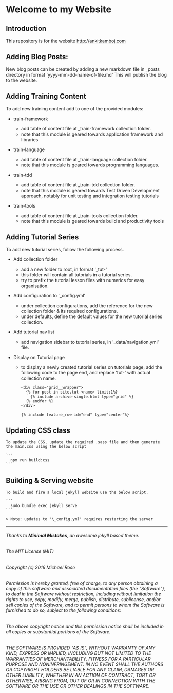 # Welcome to my Website

## Introduction

This repository is for the website <http://ankitkamboj.com>

## Adding Blog Posts:

New blog posts can be created by adding a new markdown file in \_posts directory in format 'yyyy-mm-dd-name-of-file.md'
This will publish the blog to the website.

## Adding Training Content

To add new training content add to one of the provided modules:
  + train-framework
    - add table of content file at \_train-framework collection folder.
    - note that this module is geared towards application framework and libraries

  + train-language
    - add table of content file at \_train-language collection folder.
    - note that this module is geared towards programming languages.

  + train-tdd
    - add table of content file at \_train-tdd collection folder.
    - note that this module is geared towards Test Driven Development approach, notably for unit testing and integration testing tutorials

  + train-tools
    - add table of content file at \_train-tools collection folder.
    - note that this module is geared towards build and productivity tools

## Adding Tutorial Series

To add new tutorial series, follow the following process.

  + Add collection folder
    - add a new folder to root, in format '\_tut-<name>'
    - this folder will contain all tutorials in a tutorial series.
    - try to prefix the tutorial lesson files with numerics for easy organisation.

  + Add configuration to '\_config.yml'
    - under collection configurations, add the reference for the new collection folder & its required configurations.
    - under defaults, define the default values for the new tutorial series collection.

  + Add tutorial nav list
    - add navigation sidebar to tutorial series, in '\_data/navigation.yml' file.

  + Display on Tutorial page
    - to display a newly created tutorial series on tutorials page, add the following code to the page end, and replace 'tut-<name>' with actual collection name.

      ```jekyll
      <div class="grid__wrapper">
        {% for post in site.tut-<name> limit:1%}
          {% include archive-single.html type="grid" %}
        {% endfor %}
      </div>

      {% include feature_row id="end" type="center"%}
      ```

## Updating CSS class
    To update the CSS, update the required .sass file and then generate the main.css using the below script

    ```
      npm run build:css
    ```

## Building & Serving website
    To build and fire a local jekyll website use the below script.

    ```
      sudo bundle exec jekyll serve
    ```
    
    > Note: updates to '\_config.yml' requires restarting the server

---
###### Thanks to **Minimal Mistakes**, an awesome jekyll based theme.

###### The MIT License (MIT)

###### Copyright (c) 2016 Michael Rose

###### Permission is hereby granted, free of charge, to any person obtaining a copy of this software and associated documentation files (the "Software"), to deal in the Software without restriction, including without limitation the rights to use, copy, modify, merge, publish, distribute, sublicense, and/or sell copies of the Software, and to permit persons to whom the Software is furnished to do so, subject to the following conditions:

###### The above copyright notice and this permission notice shall be included in all copies or substantial portions of the Software.

###### THE SOFTWARE IS PROVIDED "AS IS", WITHOUT WARRANTY OF ANY KIND, EXPRESS OR IMPLIED, INCLUDING BUT NOT LIMITED TO THE WARRANTIES OF MERCHANTABILITY, FITNESS FOR A PARTICULAR PURPOSE AND NONINFRINGEMENT. IN NO EVENT SHALL THE AUTHORS OR COPYRIGHT HOLDERS BE LIABLE FOR ANY CLAIM, DAMAGES OR OTHER LIABILITY, WHETHER IN AN ACTION OF CONTRACT, TORT OR OTHERWISE, ARISING FROM, OUT OF OR IN CONNECTION WITH THE SOFTWARE OR THE USE OR OTHER DEALINGS IN THE SOFTWARE.
